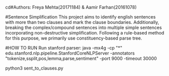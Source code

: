 cd#Authors: Freya Mehta(20171184) & Aamir Farhan(20161078)

#Sentence Simplification
This project aims to identify english sentences with more than two clauses and mark the clause boundaries. Additionally, breaking the complex/compound sentences into multiple simple sentences incorporating non-destructive simplification.
Following a rule-based method for this purpose, we primarily use constituency-based parse tree.

#HOW TO RUN
Run stanford parser:
java -mx4g -cp "*" edu.stanford.nlp.pipeline.StanfordCoreNLPServer -annotators "tokenize,ssplit,pos,lemma,parse,sentiment" -port 9000 -timeout 30000

python3 sent_to_clauses.py
